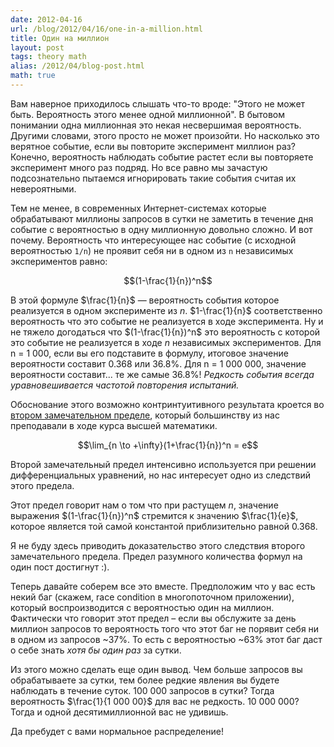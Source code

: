 ```yaml
---
date: 2012-04-16
url: /blog/2012/04/16/one-in-a-million.html
title: Один на миллион
layout: post
tags: theory math
alias: /2012/04/blog-post.html
math: true
---
```

Вам наверное приходилось слышать что-то вроде: "Этого не может быть. Вероятность этого менее одной миллионной". В бытовом понимании одна миллионная это некая несвершимая вероятность. Другими словами, этого просто не может произойти. Но насколько это вeрятное событие, если вы повторите эксперимент миллион раз? Конечно, вероятность наблюдать событие растет если вы повторяете эксперимент много раз подряд. Но все равно мы зачастую подсознательно пытаемся игнорировать такие события считая их невероятными.

Тем не менее, в современных Интернет-системах которые обрабатывают миллионы запросов в сутки не заметить в течение дня событие с вероятностью в одну миллионную довольно сложно. И вот почему. Вероятность что интересующее нас событие (с исходной вероятностью <code>1/n</code>) не проявит себя ни в одном из <code>n</code> независимых экспериментов равно:

$$(1-\frac{1}{n})^n$$

В этой формуле $\frac{1}{n}$ — вероятность события которое реализуется в одном эксперименте из $n$. $1-\frac{1}{n}$ соответственно вероятность что это событие не реализуется в ходе эксперимента. Ну и не тяжело догодаться что $(1-\frac{1}{n})^n$ это вероятность с которой это событие не реализуется в ходе $n$ независимых экспериментов. Для n = 1 000, если вы его подставите в формулу, итоговое значение вероятности составит 0.368 или 36.8%. Для n = 1 000 000, значение вероятности составит... те же самые 36.8%! _Редкость события всегда уравновешивается частотой повторения испытаний._

Обоснование этого возможно контринтуитивного результата кроется во [втором замечательном пределе][ref-lim], который большинству из нас преподавали в ходе курса высшей математики.

$$\lim_{n \to +\infty}(1+\frac{1}{n})^n = e$$

Второй замечательный предел интенсивно используется при решении дифференциальных уравнений, но нас интересует одно из следствий этого предела.

Этот предел говорит нам о том что при растущем $n$, значение выражения $(1-\frac{1}{n})^n$ стремится к значению $\frac{1}{e}$, которое является той самой константой приблизительно равной 0.368.

Я не буду здесь приводить доказательство этого следствия второго замечательного предела. Предел разумного количества формул на один пост достигнут :).

Теперь давайте соберем все это вместе. Предположим что у вас есть некий баг (скажем, race condition в многопоточном приложении), который воспроизводится с вероятностью один на миллион. Фактически что говорит этот предел – если вы обслужите за день миллион запросов то вероятность того что этот баг не порявит себя ни в одном из запросов ~37%. То есть с вероятностью ~63% этот баг даст о себе знать _хотя бы один раз_ за сутки.

Из этого можно сделать еще один вывод. Чем больше запросов вы обрабатываете за сутки, тем более редкие явления вы будете наблюдать в течение суток. 100 000 запросов в сутки? Тогда вероятность $\frac{1}{1 000 00}$ для вас не редкость. 10 000 000? Тогда и одной десятимиллионной вас не удивишь.

Да пребудет с вами нормальное распределение!

[ref-lim]: http://ru.wikipedia.org/wiki/Замечательные_пределы#.D0.92.D1.82.D0.BE.D1.80.D0.BE.D0.B9_.D0.B7.D0.B0.D0.BC.D0.B5.D1.87.D0.B0.D1.82.D0.B5.D0.BB.D1.8C.D0.BD.D1.8B.D0.B9_.D0.BF.D1.80.D0.B5.D0.B4.D0.B5.D0.BB
